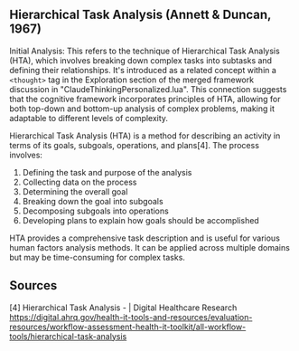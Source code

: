 ## Hierarchical Task Analysis (Annett & Duncan, 1967)

Initial Analysis:
This refers to the technique of Hierarchical Task Analysis (HTA), which involves breaking down complex tasks into subtasks and defining their relationships. It's introduced as a related concept within a `<thought>` tag in the Exploration section of the merged framework discussion in "ClaudeThinkingPersonalized.lua". This connection suggests that the cognitive framework incorporates principles of HTA, allowing for both top-down and bottom-up analysis of complex problems, making it adaptable to different levels of complexity.

Hierarchical Task Analysis (HTA) is a method for describing an activity in terms of its goals, subgoals, operations, and plans[4]. The process involves:

1. Defining the task and purpose of the analysis
2. Collecting data on the process
3. Determining the overall goal
4. Breaking down the goal into subgoals
5. Decomposing subgoals into operations
6. Developing plans to explain how goals should be accomplished

HTA provides a comprehensive task description and is useful for various human factors analysis methods. It can be applied across multiple domains but may be time-consuming for complex tasks.

## Sources
[4] Hierarchical Task Analysis - | Digital Healthcare Research https://digital.ahrq.gov/health-it-tools-and-resources/evaluation-resources/workflow-assessment-health-it-toolkit/all-workflow-tools/hierarchical-task-analysis 